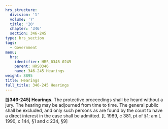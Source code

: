 ```yaml
---
hrs_structure:
  division: '1'
  volume: '7'
  title: '20'
  chapter: '346'
  section: 346-245
type: hrs_section
tags:
  - Government
menu:
  hrs:
    identifier: HRS_0346-0245
    parent: HRS0346
    name: 346-245 Hearings
weight: 8895
title: Hearings
full_title: 346-245 Hearings
---
```

**[§346-245] Hearings.** The protective proceedings shall be heard without a jury. The hearing may be adjourned from time to time. The general public shall be excluded, and only such persons as are found by the court to have a direct interest in the case shall be admitted. [L 1989, c 381, pt of §1; am L 1990, c 144, §1 and c 234, §9]